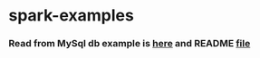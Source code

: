 # spark-examples

### Read from MySql db example is [here](src/main/java/org/example/jdbc/ReadFromJDBCExample.java) and README [file](src/main/java/org/example/jdbc/resources/README.md)
